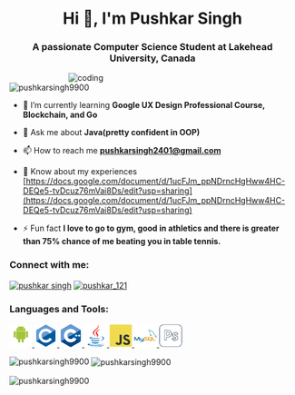 <h1 align="center">Hi 👋, I'm Pushkar Singh</h1>
<h3 align="center">A passionate Computer Science Student at Lakehead University, Canada</h3>

<img align="right" alt="coding" width="400" src="https://media4.giphy.com/media/v1.Y2lkPTc5MGI3NjExam51Y3plc2ltYXU0a3NxZW1wd3cyNDUyZ3RjYXd4MmQ1YTNoeW5mYSZlcD12MV9pbnRlcm5hbF9naWZfYnlfaWQmY3Q9Zw/R03zWv5p1oNSQd91EP/giphy.gif">

<p align="left"> <img src="https://komarev.com/ghpvc/?username=pushkarsingh9900&label=Profile%20views&color=0e75b6&style=flat" alt="pushkarsingh9900" /> </p>

- 🌱 I’m currently learning **Google UX Design Professional Course, Blockchain, and Go**

- 💬 Ask me about **Java(pretty confident in OOP)**

- 📫 How to reach me **pushkarsingh2401@gmail.com**

- 📄 Know about my experiences [https://docs.google.com/document/d/1ucFJm_ppNDrncHgHww4HC-DEQe5-tvDcuz76mVai8Ds/edit?usp=sharing](https://docs.google.com/document/d/1ucFJm_ppNDrncHgHww4HC-DEQe5-tvDcuz76mVai8Ds/edit?usp=sharing)

- ⚡ Fun fact **I love to go to gym, good in athletics and there is greater than 75% chance of me beating you in table tennis.**

<h3 align="left">Connect with me:</h3>
<p align="left">
<a href="https://linkedin.com/in/pushkar singh" target="blank"><img align="center" src="https://raw.githubusercontent.com/rahuldkjain/github-profile-readme-generator/master/src/images/icons/Social/linked-in-alt.svg" alt="pushkar singh" height="30" width="40" /></a>
<a href="https://www.leetcode.com/pushkar_121" target="blank"><img align="center" src="https://raw.githubusercontent.com/rahuldkjain/github-profile-readme-generator/master/src/images/icons/Social/leet-code.svg" alt="pushkar_121" height="30" width="40" /></a>
</p>

<h3 align="left">Languages and Tools:</h3>
<p align="left"> <a href="https://developer.android.com" target="_blank" rel="noreferrer"> <img src="https://raw.githubusercontent.com/devicons/devicon/master/icons/android/android-original-wordmark.svg" alt="android" width="40" height="40"/> </a> <a href="https://www.cprogramming.com/" target="_blank" rel="noreferrer"> <img src="https://raw.githubusercontent.com/devicons/devicon/master/icons/c/c-original.svg" alt="c" width="40" height="40"/> </a> <a href="https://www.w3schools.com/cpp/" target="_blank" rel="noreferrer"> <img src="https://raw.githubusercontent.com/devicons/devicon/master/icons/cplusplus/cplusplus-original.svg" alt="cplusplus" width="40" height="40"/> </a> <a href="https://www.java.com" target="_blank" rel="noreferrer"> <img src="https://raw.githubusercontent.com/devicons/devicon/master/icons/java/java-original.svg" alt="java" width="40" height="40"/> </a> <a href="https://developer.mozilla.org/en-US/docs/Web/JavaScript" target="_blank" rel="noreferrer"> <img src="https://raw.githubusercontent.com/devicons/devicon/master/icons/javascript/javascript-original.svg" alt="javascript" width="40" height="40"/> </a> <a href="https://www.mysql.com/" target="_blank" rel="noreferrer"> <img src="https://raw.githubusercontent.com/devicons/devicon/master/icons/mysql/mysql-original-wordmark.svg" alt="mysql" width="40" height="40"/> </a> <a href="https://www.photoshop.com/en" target="_blank" rel="noreferrer"> <img src="https://raw.githubusercontent.com/devicons/devicon/master/icons/photoshop/photoshop-line.svg" alt="photoshop" width="40" height="40"/> </a> </p>

<p><img align="left" src="https://github-readme-stats.vercel.app/api/top-langs?username=pushkarsingh9900&show_icons=true&locale=en&layout=compact" alt="pushkarsingh9900" /></p>

<p>&nbsp;<img align="center" src="https://github-readme-stats.vercel.app/api?username=pushkarsingh9900&show_icons=true&locale=en" alt="pushkarsingh9900" /></p>

<p><img align="center" src="https://github-readme-streak-stats.herokuapp.com/?user=pushkarsingh9900&" alt="pushkarsingh9900" /></p>
